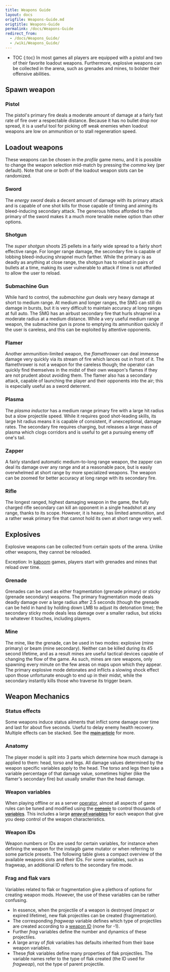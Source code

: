```yaml
---
title: Weapons Guide
layout: docs
origfile: Weapons-Guide.md
origtitle: Weapons-Guide
permalink: /docs/Weapons-Guide
redirect_from:
  - /docs/Weapons_Guide/
  - /wiki/Weapons_Guide/
---
```

* TOC
{:toc}
In most games all players are equipped with a pistol and two of their favorite loadout weapons. Furthermore, explosive weapons can be collected in the arena, such as grenades and mines, to bolster their offensive abilities.

## Spawn weapon

### Pistol
The pistol's primary fire deals a moderate amount of damage at a fairly fast rate of fire over a respectable distance. Because it has no bullet drop nor spread, it is a useful tool for picking off weak enemies when loadout weapons are low on ammunition or to stall regeneration speed.

## Loadout weapons

These weapons can be chosen in the *profile* game menu, and it is possible to change the weapon selection mid-match by pressing the *comma* key (per default). Note that one or both of the loadout weapon slots can be randomized.

### Sword

The *energy sword* deals a decent amount of damage with its primary attack and is capable of one shot kills for those capable of timing and aiming its bleed-inducing secondary attack. The generous hitbox afforded to the primary of the sword makes it a much more tenable melee option than other options.

### Shotgun

The *super shotgun* shoots 25 pellets in a fairly wide spread to a fairly short effective range. For longer range damage, the secondary fire is capable of lobbing bleed-inducing shrapnel much farther. While the primary is as deadly as anything at close range, the shotgun has to reload in pairs of bullets at a time, making its user vulnerable to attack if time is not afforded to allow the user to reload.

### Submachine Gun

While hard to control, the *submachine gun* deals very heavy damage at short to medium range. At medium and longer ranges, the SMG can still do damage in bursts, but it is very difficult to maintain accuracy at long ranges at full auto. The SMG has an airbust secondary fire that hurls shrapnel in a moderate radius at a medium distance. While a very useful medium range weapon, the submachine gun is prone to emptying its ammunition quickly if the user is careless, and this can be exploited by attentive opponents.

### Flamer

Another ammunition-limited weapon, the *flamethrower* can deal immense damage very quickly via its stream of fire which lances out in front of it. The flamethrower is not a weapon for the careless though; the operator can quickly find themselves in the midst of their own weapon's flames if they are not prudent about avoiding them. The flamer also has a secondary attack, capable of launching the player and their opponents into the air; this is especially useful as a sword deterrent.


### Plasma

The *plasma inductor* has a medium range primary fire with a large hit radius but a slow projectile speed. While it requires good shot-leading skills, its large hit radius means it is capable of consistent, if unexceptional, damage rates. The secondary fire requires charging, but releases a large mass of plasma which clogs corridors and is useful to get a pursuing enemy off one's tail.

### Zapper

A fairly standard automatic medium-to-long range weapon, the zapper can deal its damage over any range and at a reasonable pace, but is easily overwhelmed at short range by more specialized weapons. The weapon can be zoomed for better accuracy at long range with its secondary fire.

### Rifle

The longest ranged, highest damaging weapon in the game, the fully charged rifle secondary can kill an opponent in a single headshot at any range, thanks to its scope. However, it is heavy, has limited ammunition, and a rather weak primary fire that cannot hold its own at short range very well.

## Explosives

Explosive weapons can be collected from certain spots of the arena. Unlike other weapons, they cannot be reloaded.

Exception: In [kaboom](Mutators#kaboom) games, players start with grenades and mines that reload over time.

### Grenade

Grenades can be used as either fragmentation (grenade primary) or sticky (grenade secondary) weapons. The primary fragmentation mode deals deadly damage over a large radius after 2.5 seconds (though the grenade can be held in hand by holding down LMB to adjust its detonation time); the secondary sticky mode deals less damage over a smaller radius, but sticks to whatever it touches, including players.

### Mine

The mine, like the grenade, can be used in two modes: explosive (mine primary) or beam (mine secondary). Neither can be killed during its 45 second lifetime, and as a result mines are useful tactical devices capable of changing the flow of the game. As such, mines are rare weapons, only spawning every minute on the few areas on maps upon which they appear. The primary explosive mode detonates and inflicts a slowing shock effect upon those unfortunate enough to end up in their midst, while the secondary instantly kills those who traverse its trigger beam.


## Weapon Mechanics

### Status effects

Some weapons induce status ailments that inflict some damage over time and last for about five seconds. Useful to delay enemy health recovery. Multiple effects can be stacked. See the ~~[main article](Status-effects)~~ for more.

### Anatomy

The player model is split into 3 parts which determine how much damage is applied to them: head, torso and legs. All damage values determined by the weapon specific variables apply to the head. The torso and legs then take a variable percentage of that damage value, sometimes higher (like the flamer's secondary fire) but usually smaller than the head damage.

### Weapon variables

When playing offline or as a server [operator](Privileges), almost all aspects of game rules can be tuned and modified using the ~~[console](Console)~~ to control thousands of ~~[variables](Variables)~~. This includes a large ~~[array of variables](Variables-and-Commands)~~ for each weapon that give you deep control of the weapon characteristics.

### Weapon IDs

Weapon numbers or IDs are used for certain variables, for instance when defining the weapon for the instagib game mutator or when referring to some particle presets. The following table gives a compact overview of the available weapons slots and their IDs. For some variables, such as fragweap, an additional ID refers to the secondary fire mode.

### Frag and flak vars

Variables related to flak or fragmentation give a plethora of options for creating weapon mods. However, the use of these variables can be rather confusing.

- In essence, when the projectile of a weapon is destroyed (impact or expired lifetime), new flak projectiles can be created (fragmentation).
- The corresponding *fragweap* variable defines which type of projectiles are created according to a [weapon ID](#weapon-ids) (none for -1).
- Further *frag* variables define the number and dynamics of these projectiles.
- A large array of *flak* variables has defaults inherited from their base weapon variables.
- These *flak* variables define many properties of flak projectiles. The variable names refer to the type of flak created (the ID used for *fragweap*), not the type of parent projectile.
